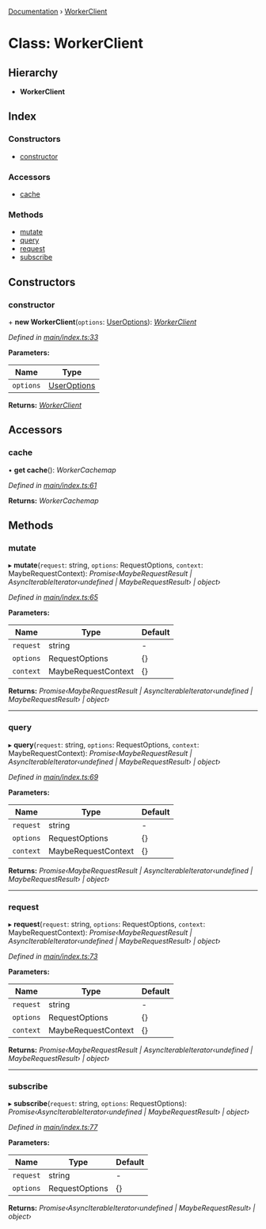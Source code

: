 [Documentation](../README.md) › [WorkerClient](workerclient.md)

# Class: WorkerClient

## Hierarchy

* **WorkerClient**

## Index

### Constructors

* [constructor](workerclient.md#constructor)

### Accessors

* [cache](workerclient.md#cache)

### Methods

* [mutate](workerclient.md#mutate)
* [query](workerclient.md#query)
* [request](workerclient.md#request)
* [subscribe](workerclient.md#subscribe)

## Constructors

###  constructor

\+ **new WorkerClient**(`options`: [UserOptions](../interfaces/useroptions.md)): *[WorkerClient](workerclient.md)*

*Defined in [main/index.ts:33](https://github.com/badbatch/graphql-box/blob/0289bea5/packages/worker-client/src/main/index.ts#L33)*

**Parameters:**

Name | Type |
------ | ------ |
`options` | [UserOptions](../interfaces/useroptions.md) |

**Returns:** *[WorkerClient](workerclient.md)*

## Accessors

###  cache

• **get cache**(): *WorkerCachemap*

*Defined in [main/index.ts:61](https://github.com/badbatch/graphql-box/blob/0289bea5/packages/worker-client/src/main/index.ts#L61)*

**Returns:** *WorkerCachemap*

## Methods

###  mutate

▸ **mutate**(`request`: string, `options`: RequestOptions, `context`: MaybeRequestContext): *Promise‹MaybeRequestResult | AsyncIterableIterator‹undefined | MaybeRequestResult› | object›*

*Defined in [main/index.ts:65](https://github.com/badbatch/graphql-box/blob/0289bea5/packages/worker-client/src/main/index.ts#L65)*

**Parameters:**

Name | Type | Default |
------ | ------ | ------ |
`request` | string | - |
`options` | RequestOptions | {} |
`context` | MaybeRequestContext | {} |

**Returns:** *Promise‹MaybeRequestResult | AsyncIterableIterator‹undefined | MaybeRequestResult› | object›*

___

###  query

▸ **query**(`request`: string, `options`: RequestOptions, `context`: MaybeRequestContext): *Promise‹MaybeRequestResult | AsyncIterableIterator‹undefined | MaybeRequestResult› | object›*

*Defined in [main/index.ts:69](https://github.com/badbatch/graphql-box/blob/0289bea5/packages/worker-client/src/main/index.ts#L69)*

**Parameters:**

Name | Type | Default |
------ | ------ | ------ |
`request` | string | - |
`options` | RequestOptions | {} |
`context` | MaybeRequestContext | {} |

**Returns:** *Promise‹MaybeRequestResult | AsyncIterableIterator‹undefined | MaybeRequestResult› | object›*

___

###  request

▸ **request**(`request`: string, `options`: RequestOptions, `context`: MaybeRequestContext): *Promise‹MaybeRequestResult | AsyncIterableIterator‹undefined | MaybeRequestResult› | object›*

*Defined in [main/index.ts:73](https://github.com/badbatch/graphql-box/blob/0289bea5/packages/worker-client/src/main/index.ts#L73)*

**Parameters:**

Name | Type | Default |
------ | ------ | ------ |
`request` | string | - |
`options` | RequestOptions | {} |
`context` | MaybeRequestContext | {} |

**Returns:** *Promise‹MaybeRequestResult | AsyncIterableIterator‹undefined | MaybeRequestResult› | object›*

___

###  subscribe

▸ **subscribe**(`request`: string, `options`: RequestOptions): *Promise‹AsyncIterableIterator‹undefined | MaybeRequestResult› | object›*

*Defined in [main/index.ts:77](https://github.com/badbatch/graphql-box/blob/0289bea5/packages/worker-client/src/main/index.ts#L77)*

**Parameters:**

Name | Type | Default |
------ | ------ | ------ |
`request` | string | - |
`options` | RequestOptions | {} |

**Returns:** *Promise‹AsyncIterableIterator‹undefined | MaybeRequestResult› | object›*
